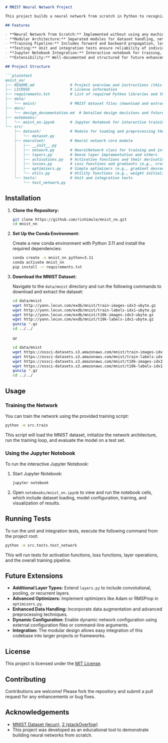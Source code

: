```markdown
# MNIST Neural Network Project

This project builds a neural network from scratch in Python to recognize handwritten digits from the MNIST dataset. The code is organized in a modular fashion, making it easy to reuse and extend in future projects.

## Features

- **Neural Network from Scratch:** Implemented without using any machine learning libraries.
- **Modular Architecture:** Separated modules for dataset handling, network architecture, layers, activations, loss functions, optimizers, and utilities.
- **Training Pipeline:** Includes forward and backward propagation, loss computation, weight updates, and validation.
- **Testing:** Unit and integration tests ensure reliability of individual components and the overall training process.
- **Jupyter Notebook Integration:** Interactive notebook for training, visualization, and analysis of results.
- **Extensibility:** Well-documented and structured for future enhancements and integration into other projects.

## Project Structure

```plaintext
mnist_nn/
├── README.md                # Project overview and instructions (this file)
├── LICENSE                  # License information
├── requirements.txt         # List of required Python libraries and their versions
├── data/
│   └── mnist/               # MNIST dataset files (download and extract here)
├── docs/
│   └── design_documentation.md  # Detailed design decisions and future extension plans
├── notebooks/
│   └── mnist_nn.ipynb       # Jupyter Notebook for interactive training and visualization
└── src/
    ├── dataset/             # Module for loading and preprocessing the MNIST dataset
    │   └── dataset.py
    ├── neuralnet/           # Neural network core module
    │   ├── __init__.py
    │   ├── network.py       # NeuralNetwork class for training and inference
    │   ├── layers.py        # Dense layer implementation and others
    │   ├── activations.py   # Activation functions and their derivatives
    │   ├── losses.py        # Loss functions and gradients (e.g., cross-entropy)
    │   ├── optimizers.py    # Simple optimizers (e.g., gradient descent)
    │   └── utils.py         # Utility functions (e.g., weight initialization, one-hot encoding)
    └── tests/               # Unit and integration tests
        └── test_network.py
```

## Installation

1. **Clone the Repository:**

   ```bash
   git clone https://github.com/rishimule/mnist_nn.git
   cd mnist_nn
   ```

2. **Set Up the Conda Environment:**

   Create a new conda environment with Python 3.11 and install the required dependencies:

   ```bash
   conda create -n mnist_nn python=3.11
   conda activate mnist_nn
   pip install -r requirements.txt
   ```

3. **Download the MNIST Dataset:**

   Navigate to the `data/mnist` directory and run the following commands to download and extract the dataset:

   ```bash
   cd data/mnist
   wget http://yann.lecun.com/exdb/mnist/train-images-idx3-ubyte.gz
   wget http://yann.lecun.com/exdb/mnist/train-labels-idx1-ubyte.gz
   wget http://yann.lecun.com/exdb/mnist/t10k-images-idx3-ubyte.gz
   wget http://yann.lecun.com/exdb/mnist/t10k-labels-idx1-ubyte.gz
   gunzip *.gz
   cd ../../
   ```
   or
   ```bash
   cd data/mnist
   wget https://ossci-datasets.s3.amazonaws.com/mnist/train-images-idx3-ubyte.gz
   wget https://ossci-datasets.s3.amazonaws.com/mnist/train-labels-idx1-ubyte.gz
   wget https://ossci-datasets.s3.amazonaws.com/mnist/t10k-images-idx3-ubyte.gz
   wget https://ossci-datasets.s3.amazonaws.com/mnist/t10k-labels-idx1-ubyte.gz
   gunzip *.gz
   cd ../../
   ```

## Usage

### Training the Network

You can train the network using the provided training script:

```bash
python -m src.train
```

This script will load the MNIST dataset, initialize the network architecture, run the training loop, and evaluate the model on a test set.

### Using the Jupyter Notebook

To run the interactive Jupyter Notebook:

1. Start Jupyter Notebook:

   ```bash
   jupyter notebook
   ```

2. Open `notebooks/mnist_nn.ipynb` to view and run the notebook cells, which include dataset loading, model configuration, training, and visualization of results.

## Running Tests

To run the unit and integration tests, execute the following command from the project root:

```bash
python -m src.tests.test_network
```

This will run tests for activation functions, loss functions, layer operations, and the overall training pipeline.

## Future Extensions

- **Additional Layer Types:** Extend `layers.py` to include convolutional, pooling, or recurrent layers.
- **Advanced Optimizers:** Implement optimizers like Adam or RMSProp in `optimizers.py`.
- **Enhanced Data Handling:** Incorporate data augmentation and advanced preprocessing techniques.
- **Dynamic Configuration:** Enable dynamic network configuration using external configuration files or command-line arguments.
- **Integration:** The modular design allows easy integration of this codebase into larger projects or frameworks.

## License

This project is licensed under the [MIT License](LICENSE).

## Contributing

Contributions are welcome! Please fork the repository and submit a pull request for any enhancements or bug fixes.

## Acknowledgements

- [MNIST Dataset (lecun)](http://yann.lecun.com/exdb/mnist/), [2 (stackOverfow)](https://stackoverflow.com/a/66820249)
- This project was developed as an educational tool to demonstrate building neural networks from scratch.
```
